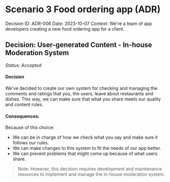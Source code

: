# Scenario 3 Food ordering app (ADR)

Decision ID: ADR-006
Date: 2023-10-07
Context: We're a team of app developers creating a new food ordering app for a client.

## Decision:  User-generated Content - In-house Moderation System

*Status: Accepted*

#### Decision

We've decided to create our own system for checking and managing the comments and ratings that you, the users, leave about restaurants and dishes. This way, we can make sure that what you share meets our quality and content rules.

####  Consequences:

Because of this choice:

- We can be in charge of how we check what you say and make sure it follows our rules.
- We can make changes to this system to fit the needs of our app better.
- We can prevent problems that might come up because of what users share.

> Note: However, this decision requires development and maintenance resources to implement and manage the in-house moderation system.

